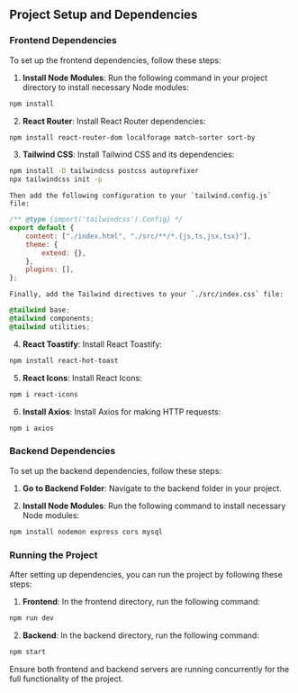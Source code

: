 ## Project Setup and Dependencies

### Frontend Dependencies

To set up the frontend dependencies, follow these steps:

1. **Install Node Modules**: Run the following command in your project directory to install necessary Node modules:

```bash
npm install
```

2. **React Router**: Install React Router dependencies:

```bash
npm install react-router-dom localforage match-sorter sort-by
```

3. **Tailwind CSS**: Install Tailwind CSS and its dependencies:

```bash
npm install -D tailwindcss postcss autoprefixer
npx tailwindcss init -p
```

    Then add the following configuration to your `tailwind.config.js` file:

```js
/** @type {import('tailwindcss').Config} */
export default {
    content: ["./index.html", "./src/**/*.{js,ts,jsx,tsx}"],
    theme: {
        extend: {},
    },
    plugins: [],
};
```

    Finally, add the Tailwind directives to your `./src/index.css` file:

```css
@tailwind base;
@tailwind components;
@tailwind utilities;
```

4. **React Toastify**: Install React Toastify:

```bash
npm install react-hot-toast
```

5. **React Icons**: Install React Icons:
```bash
npm i react-icons
```

6. **Install Axios**: Install Axios for making HTTP requests:
```bash
npm i axios
```

### Backend Dependencies

To set up the backend dependencies, follow these steps:

1. **Go to Backend Folder**: Navigate to the backend folder in your project.

2. **Install Node Modules**: Run the following command to install necessary Node modules:

```bash
npm install nodemon express cors mysql
```

### Running the Project

After setting up dependencies, you can run the project by following these steps:

1. **Frontend**: In the frontend directory, run the following command:

```bash
npm run dev
```

2. **Backend**: In the backend directory, run the following command:
```bash
npm start
```

Ensure both frontend and backend servers are running concurrently for the full functionality of the project.
